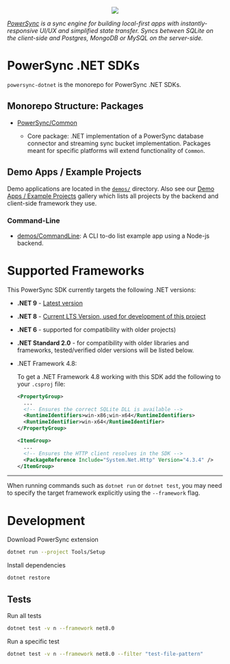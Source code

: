 <p align="center">
  <a href="https://www.powersync.com" target="_blank"><img src="https://github.com/powersync-ja/.github/assets/7372448/d2538c43-c1a0-4c47-9a76-41462dba484f"/></a>
</p>

_[PowerSync](https://www.powersync.com) is a sync engine for building local-first apps with instantly-responsive UI/UX and simplified state transfer. Syncs between SQLite on the client-side and Postgres, MongoDB or MySQL on the server-side._

# PowerSync .NET SDKs

`powersync-dotnet` is the monorepo for PowerSync .NET SDKs.

## Monorepo Structure: Packages

- [PowerSync/Common](./PowerSync/Common/README.md)

  - Core package: .NET implementation of a PowerSync database connector and streaming sync bucket implementation. Packages meant for specific platforms will extend functionality of `Common`.

## Demo Apps / Example Projects

Demo applications are located in the [`demos/`](./demos/) directory. Also see our [Demo Apps / Example Projects](https://docs.powersync.com/resources/demo-apps-example-projects) gallery which lists all projects by the backend and client-side framework they use.

### Command-Line

- [demos/CommandLine](./demos/CommandLine/README.md): A CLI to-do list example app using a Node-js backend.

# Supported Frameworks

This PowerSync SDK currently targets the following .NET versions:
- **.NET 9** - [Latest version](https://dotnet.microsoft.com/en-us/download/dotnet/9.0)
-	**.NET 8** - [Current LTS Version, used for development of this project](https://dotnet.microsoft.com/en-us/download/dotnet/8.0)
- **.NET 6** - supported for compatibility with older projects)
-	**.NET Standard 2.0** - for compatibility with older libraries and frameworks, tested/verified older versions will be listed below.

- .NET Framework 4.8:
    
    To get a .NET Framework 4.8 working with this SDK add the following to your `.csproj` file:

    ```xml
    <PropertyGroup>
      ...
      <!-- Ensures the correct SQLite DLL is available -->
      <RuntimeIdentifiers>win-x86;win-x64</RuntimeIdentifiers>
      <RuntimeIdentifier>win-x64</RuntimeIdentifier>
    </PropertyGroup>

    <ItemGroup>
      ...
      <!-- Ensures the HTTP client resolves in the SDK -->
      <PackageReference Include="System.Net.Http" Version="4.3.4" /> 
    </ItemGroup>
    ```
    
------- 

When running commands such as `dotnet run` or `dotnet test`, you may need to specify the target framework explicitly using the `--framework` flag.

# Development

Download PowerSync extension

```bash
dotnet run --project Tools/Setup    
```

Install dependencies

```bash
dotnet restore
```

## Tests

Run all tests

```bash
dotnet test -v n --framework net8.0
```

Run a specific test

```bash
dotnet test -v n --framework net8.0 --filter "test-file-pattern"  
```

